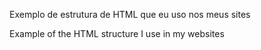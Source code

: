 Exemplo de estrutura de HTML que eu uso nos meus sites

Example of the HTML structure I use in my websites
